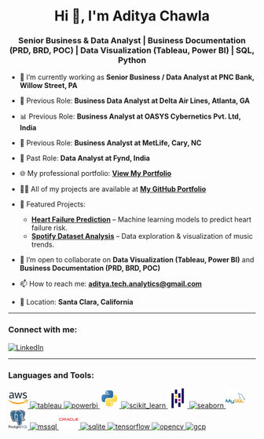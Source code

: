 <h1 align="center">Hi 👋, I'm Aditya Chawla</h1>
<h3 align="center">
Senior Business & Data Analyst | Business Documentation (PRD, BRD, POC) | Data Visualization (Tableau, Power BI) | SQL, Python
</h3>

- 🔭 I’m currently working as **Senior Business / Data Analyst at PNC Bank, Willow Street, PA**  

- 🛫 Previous Role: **Business Data Analyst at Delta Air Lines, Atlanta, GA**  

- 📊 Previous Role: **Business Analyst at OASYS Cybernetics Pvt. Ltd, India**  

- 🏢 Previous Role: **Business Analyst at MetLife, Cary, NC**  

- 📂 Past Role: **Data Analyst at Fynd, India**  

- 🌐 My professional portfolio: **[View My Portfolio](https://chawladitya.netlify.app/)**  

- 👨‍💻 All of my projects are available at [**My GitHub Portfolio**](https://github.com/aditya44chawla)  

- 🚀 Featured Projects:  
  - [**Heart Failure Prediction**](https://github.com/aditya44chawla/heartfailureprediction) – Machine learning models to predict heart failure risk.  
  - [**Spotify Dataset Analysis**](https://github.com/aditya44chawla/spotifydatasetanalysis) – Data exploration & visualization of music trends.  

- 🤝 I’m open to collaborate on **Data Visualization (Tableau, Power BI)** and **Business Documentation (PRD, BRD, POC)**  

- 📫 How to reach me: **[aditya.tech.analytics@gmail.com](mailto:aditya.tech.analytics@gmail.com)**  

- 📍 Location: **Santa Clara, California**  

---

<h3 align="left">Connect with me:</h3>
<p align="left">
<a href="https://linkedin.com/in/aditya-c-378715173" target="blank">
<img align="center" src="https://raw.githubusercontent.com/rahuldkjain/github-profile-readme-generator/master/src/images/icons/Social/linked-in-alt.svg" alt="LinkedIn" height="30" width="40" />
</a>
</p>

---

<h3 align="left">Languages and Tools:</h3>
<p align="left">
<a href="https://aws.amazon.com" target="_blank" rel="noreferrer">
<img src="https://raw.githubusercontent.com/devicons/devicon/master/icons/amazonwebservices/amazonwebservices-original-wordmark.svg" alt="aws" width="40" height="40"/>
</a>
<a href="https://www.tableau.com/" target="_blank" rel="noreferrer">
<img src="https://cdn.worldvectorlogo.com/logos/tableau-software.svg" alt="tableau" width="40" height="40"/>
</a>
<a href="https://powerbi.microsoft.com/" target="_blank" rel="noreferrer">
<img src="https://upload.wikimedia.org/wikipedia/commons/c/cf/New_Power_BI_Logo.svg" alt="powerbi" width="40" height="40"/>
</a>
<a href="https://www.python.org" target="_blank" rel="noreferrer">
<img src="https://raw.githubusercontent.com/devicons/devicon/master/icons/python/python-original.svg" alt="python" width="40" height="40"/>
</a>
<a href="https://scikit-learn.org/" target="_blank" rel="noreferrer">
<img src="https://upload.wikimedia.org/wikipedia/commons/0/05/Scikit_learn_logo_small.svg" alt="scikit_learn" width="40" height="40"/>
</a>
<a href="https://pandas.pydata.org/" target="_blank" rel="noreferrer">
<img src="https://raw.githubusercontent.com/devicons/devicon/master/icons/pandas/pandas-original.svg" alt="pandas" width="40" height="40"/>
</a>
<a href="https://seaborn.pydata.org/" target="_blank" rel="noreferrer">
<img src="https://seaborn.pydata.org/_images/logo-mark-lightbg.svg" alt="seaborn" width="40" height="40"/>
</a>
<a href="https://www.mysql.com/" target="_blank" rel="noreferrer">
<img src="https://raw.githubusercontent.com/devicons/devicon/master/icons/mysql/mysql-original-wordmark.svg" alt="mysql" width="40" height="40"/>
</a>
<a href="https://www.postgresql.org" target="_blank" rel="noreferrer">
<img src="https://raw.githubusercontent.com/devicons/devicon/master/icons/postgresql/postgresql-original-wordmark.svg" alt="postgresql" width="40" height="40"/>
</a>
<a href="https://www.microsoft.com/en-us/sql-server" target="_blank" rel="noreferrer">
<img src="https://www.svgrepo.com/show/303229/microsoft-sql-server-logo.svg" alt="mssql" width="40" height="40"/>
</a>
<a href="https://www.oracle.com/" target="_blank" rel="noreferrer">
<img src="https://raw.githubusercontent.com/devicons/devicon/master/icons/oracle/oracle-original.svg" alt="oracle" width="40" height="40"/>
</a>
<a href="https://www.sqlite.org/" target="_blank" rel="noreferrer">
<img src="https://www.vectorlogo.zone/logos/sqlite/sqlite-icon.svg" alt="sqlite" width="40" height="40"/>
</a>
<a href="https://www.tensorflow.org" target="_blank" rel="noreferrer">
<img src="https://www.vectorlogo.zone/logos/tensorflow/tensorflow-icon.svg" alt="tensorflow" width="40" height="40"/>
</a>
<a href="https://opencv.org/" target="_blank" rel="noreferrer">
<img src="https://www.vectorlogo.zone/logos/opencv/opencv-icon.svg" alt="opencv" width="40" height="40"/>
</a>
<a href="https://cloud.google.com" target="_blank" rel="noreferrer">
<img src="https://www.vectorlogo.zone/logos/google_cloud/google_cloud-icon.svg" alt="gcp" width="40" height="40"/>
</a>
</p>
